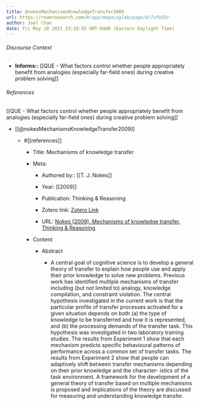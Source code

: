 ```yaml
---
title: @nokesMechanismsKnowledgeTransfer2009
url: https://roamresearch.com/#/app/megacoglab/page/Ar7zFUZUr
author: Joel Chan
date: Fri May 28 2021 23:10:55 GMT-0400 (Eastern Daylight Time)
---
```




###### Discourse Context

- **Informs::** [[QUE - What factors control whether people appropriately benefit from analogies (especially far-field ones) during creative problem solving]]

###### References

[[QUE - What factors control whether people appropriately benefit from analogies (especially far-field ones) during creative problem solving]]

- [[@nokesMechanismsKnowledgeTransfer2009]]

    - #[[references]]

        - Title: Mechanisms of knowledge transfer

        - Meta:

            - Authored by:: [[T. J. Nokes]]

            - Year: [[2009]]

            - Publication: Thinking & Reasoning

            - Zotero link: [Zotero Link](zotero://select/items/1_ZVJSV645)

            - URL: [Nokes (2009). Mechanisms of knowledge transfer. Thinking & Reasoning](undefined)

        - Content

            - Abstract

                - A central goal of cognitive science is to develop a general theory of transfer to explain how people use and apply their prior knowledge to solve new problems. Previous work has identified multiple mechanisms of transfer including (but not limited to) analogy, knowledge compilation, and constraint violation. The central hypothesis investigated in the current work is that the particular profile of transfer processes activated for a given situation depends on both (a) the type of knowledge to be transferred and how it is represented, and (b) the processing demands of the transfer task. This hypothesis was investigated in two laboratory training studies. The results from Experiment 1 show that each mechanism predicts specific behavioural patterns of performance across a common set of transfer tasks. The results from Experiment 2 show that people can adaptively shift between transfer mechanisms depending on their prior knowledge and the character- istics of the task environment. A framework for the development of a general theory of transfer based on multiple mechanisms is proposed and implications of the theory are discussed for measuring and understanding knowledge transfer.

